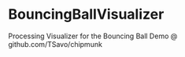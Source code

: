 BouncingBallVisualizer
======================

Processing Visualizer for the Bouncing Ball Demo @ github.com/TSavo/chipmunk
